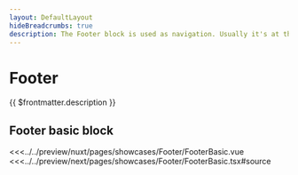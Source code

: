 ```yaml
---
layout: DefaultLayout
hideBreadcrumbs: true
description: The Footer block is used as navigation. Usually it's at the bottom of a page and has elements like links to main information pages, contacts, social media links and links to the privacy policy documents. 
---
```


# Footer

{{ $frontmatter.description }}

## Footer basic block

<Showcase showcase-name="Footer/FooterBasic" style="min-height: 750px;">
<!-- vue -->
<<<../../preview/nuxt/pages/showcases/Footer/FooterBasic.vue
<!-- end vue -->
<!-- react -->
<<<../../preview/next/pages/showcases/Footer/FooterBasic.tsx#source
<!-- end react -->
</Showcase>

